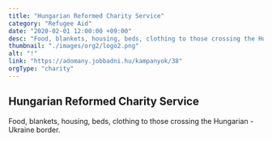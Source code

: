 ```yaml
---
title: "Hungarian Reformed Charity Service"
category: "Refugee Aid"
date: "2020-02-01 12:00:00 +09:00"
desc: "Food, blankets, housing, beds, clothing to those crossing the Hungarian - Ukraine border. "
thumbnail: "./images/org2/logo2.png"
alt: "!"
link: "https://adomany.jobbadni.hu/kampanyok/38"
orgType: "charity"
---
```


## Hungarian Reformed Charity Service
Food, blankets, housing, beds, clothing to those crossing the Hungarian - Ukraine border. 